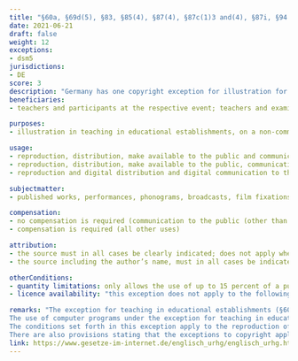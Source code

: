 ```yaml
---
title: "§60a, §69d(5), §83, §85(4), §87(4), §87c(1)3 and(4), §87i, §94 Urheberrechtsgesetz – UrhG"
date: 2021-06-21
draft: false
weight: 12
exceptions:
- dsm5
jurisdictions:
- DE
score: 3
description: "Germany has one copyright exception for illustration for teaching in educational establishments, with specific conditions for computer programs (§69d(5)). This exception falls under the scope of protection of Article 5 of the DSM Directive (§60a) but remote uses are subject to fewer conditions. In addition there is a provision stating that he conditions set forth in this exception apply to the use of databases protected by sui generis right (§87c(1)3 and (4)), as well as provisions stating that the exceptions to copyright apply to performances (§83), phonograms (§85(4)), broadcasts (§87(4)), press publications (§87i), film fixations (§94). " 
beneficiaries:
- teachers and participants at the respective event; teachers and examiners at the same educational establishment; third persons insofar as this serves the presentation of lessons or lectures or the results of tuition or training or learning outcomes at the educational establishment

purposes: 
- illustration in teaching in educational establishments, on a non-commercial basis

usage:
- reproduction, distribution, make available to the public and communication to the public (published works, performances, phonograms, broadcasts, film fixations, press publications)
- reproduction, distribution, make available to the public, communication to the public, translation, adaptation, arrangement and other modifications of a computer program, as well as the reproduction of the results thereof (computer programs)
- reproduction and digital distribution and digital communication to the public of a part of a database which is essential in terms of its nature or extent (databases protected by sui generis right)

subjectmatter:
- published works, performances, phonograms, broadcasts, film fixations, press publications, databases protected by sui generis right

compensation:
- no compensation is required (communication to the public (other than making the content available to the public) for the benefit of members of educational establishments and their families)
- compensation is required (all other uses)

attribution: 
- the source must in all cases be clearly indicated; does not apply where the source is neither named on the work used or when the work used is communicated nor otherwise known to the person authorised to make the reproduction or distribution or the examination purposes necessitate dispensing with indicating the source (reproductions)
- the source including the author’s name, must in all cases be indicated, unless this is not possible (communication to the public and digital uses)

otherConditions: 
- quantity limitations: only allows the use of up to 15 percent of a published work; works can however be used in their entirety if they are illustrations, individual articles from the same professional or scientific journal, other small-scale works and out-of-commerce works; computer programs may also be used in their entirety
- licence availability: "this exception does not apply to the following uses on the condition that licences for such uses are easily available and traceable, they meet the needs and specificities of educational establishments and permit such uses: reproduction of a work by means of recording onto video or audio recording mediums or communication to the public of a work whilst it is being publicly recited, performed or presented; reproduction, distribution and communication to the public of a work in schools which is exclusively suitable, intended and labelled for teaching in schools; reproduction of graphic recordings of musical works to the extent that such reproduction is not required for making content available to the public for the purposes covered by the exception"

remarks: "The exception for teaching in educational establishments (§60a) allows the reproduction, distribution, making available to the public or communication to the public of up to 15 percent of a published work, entire illustrations, individual articles from the same professional or scientific journal, other small-scale works and out-of-commerce works, for the purpose of illustration in teaching in educational establishments, on a non-commercial basis. This exception is for the benefit of teachers and participants at the respective event; teachers and examiners at the same educational establishment; and third persons insofar as this serves the presentation of lessons or lectures or the results of tuition or training or learning outcomes at the educational establishment. This exception does not apply to the following uses, on the condition that licences for such uses are easily available and traceable, they meet the needs and specificities of educational establishments and permit such uses: reproduction of a work by means of recording onto video or audio recording mediums or communication to the public of a work whilst it is being publicly recited, performed or presented; reproduction, distribution and communication to the public of a work in schools which is exclusively suitable, intended and labelled for teaching in schools; reproduction of graphic recordings of musical works to the extent that such reproduction is not required for making content available to the public for the purposes covered by the exception. There's a provision stating that, where works are used in secure electronic environments for the purposes covered by the exception (except for third persons) in EU or EEA countries, such use is deemed only to have been effected in the Member State or Contracting Party in which the educational establishment is domiciled. The act of communication to the public (other than making the content available to the public) for the benefit of members of educational establishments and their families for the purposes covered by the provision, is not subject to compensation; all other uses are subject to compensation (§60h(2)1). <br />
The use of computer programs under the exception for teaching in educational establishments is subject to further conditions (§69d(5)): digital uses must take place under the responsibility of an educational establishment on its premises, at other locations or in a secure electronic environment; computer programs may be used in their entirety; computer programs may be subject to translation, adaptation, arrangement and other modifications of a computer program, as well as the reproduction of the results thereof. <br />
The conditions set forth in this exception apply to the reproduction of a qualitatively or quantitatively substantial part of a database protected by sui generis right, as well as to the digital distribution and digital communication to the public of a part of a database, which is essential in terms of its nature or extent, for the purpose of illustration in teaching in educational establishments (§87c(1)3 and (4)). <br />
There are also provisions stating that the exceptions to copyright apply to performances (§83), phonograms (§85(4)), broadcasts (§87(4)), press publications (§87i) and film fixations (§94)."
link: https://www.gesetze-im-internet.de/englisch_urhg/englisch_urhg.html
---
```


